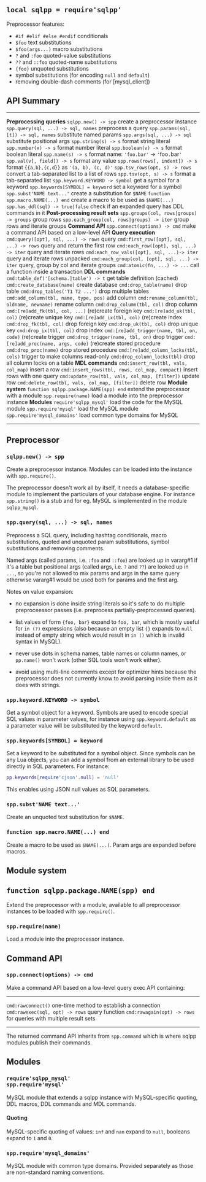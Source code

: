 
## `local sqlpp = require'sqlpp'`

Preprocessor features:

 * `#if #elif #else #endif` conditionals
 * `$foo` text substitutions
 * `$foo(args...)` macro substitutions
 * `?` and `:foo` quoted-value substitutions
 * `??` and `::foo` quoted-name substitutions
 * `{foo}` unquoted substitutions
 * symbol substitutions (for encoding `null` and `default`)
 * removing double-dash comments (for [mysql_client])

## API Summary
----------------------------------------------- ------------------------------
__Preprocessing queries__
`sqlpp.new() -> spp`                            create a preprocessor instance
`spp.query(sql, ...) -> sql, names`             preprocess a query
`spp.params(sql, [t]) -> sql, names`            substitute named params
`spp.args(sql, ...) -> sql`                     substitute positional args
`spp.string(s) -> s`                            format string literal
`spp.number(x) -> s`                            format number literal
`spp.boolean(v) -> s`                           format boolean literal
`spp.name(s) -> s`                              format name: `'foo.bar'` -> `'`foo`.`bar`'`
`spp.val(v[, field]) -> s`                      format any value
`spp.rows(rows[, indent]) -> s`                 format `{{a,b},{c,d}}` as `'(a, b), (c, d)'`
`spp.tsv_rows(opt, s) -> rows`                  convert a tab-separated list to a list of rows
`spp.tsv(opt, s) -> s`                          format a tab-separated list
`spp.keyword.KEYWORD -> symbol`                 get a symbol for a keyword
`spp.keywords[SYMBOL] = keyword`                set a keyword for a symbol
`spp.subst'NAME text...'`                       create a substitution for `$NAME`
`function spp.macro.NAME(...) end`              create a macro to be used as `$NAME(...)`
`spp.has_ddl(sql) -> true|false`                check if an expanded query has DDL commands in it
__Post-processing result sets__
`spp.groups(col, rows|groups) -> groups`        group rows
`spp.each_group(col, rows|groups) -> iter`      group rows and iterate groups
__Command API__
`spp.connect(options) -> cmd`                   make a command API based on a low-level API
__Query execution__
`cmd:query([opt], sql, ...) -> rows`            query
`cmd:first_row([opt], sql, ...) -> rows`        query and return the first row
`cmd:each_row([opt], sql, ...) -> iter`         query and iterate rows
`cmd:each_row_vals([opt], sql, ...)-> iter`     query and iterate rows unpacked
`cmd:each_group(col, [opt], sql, ...) -> iter`  query, group by col and iterate groups
`cmd:atomic(fn, ...) -> ...`                    call a function inside a transaction
__DDL commands__
`cmd:table_def('[schema.]table') -> t`          get table definition (cached)
`cmd:create_database(name)`                     create database
`cmd:drop_table(name)`                          drop table
`cmd:drop_tables('T1 T2 ...')`                  drop multiple tables
`cmd:add_column(tbl, name, type, pos)`          add column
`cmd:rename_column(tbl, oldname, newname)`      rename column
`cmd:drop_column(tbl, col)`                     drop column
`cmd:[re]add_fk(tbl, col, ...)`                 (re)create foreign key
`cmd:[re]add_uk(tbl, col)`                      (re)create unique key
`cmd:[re]add_ix(tbl, col)`                      (re)create index
`cmd:drop_fk(tbl, col)`                         drop foreign key
`cmd:drop_uk(tbl, col)`                         drop unique key
`cmd:drop_ix(tbl, col)`                         drop index
`cmd:[re]add_trigger(name, tbl, on, code)`      (re)create trigger
`cmd:drop_trigger(name, tbl, on)`               drop trigger
`cmd:[re]add_proc(name, args, code)`            (re)create stored procedure
`cmd:drop_proc(name)`                           drop stored procedure
`cmd:[re]add_column_locks(tbl, cols)`           trigger to make columns read-only
`cmd:drop_column_locks(tbl)`                    drop all column locks on a table
__MDL commands__
`cmd:insert_row(tbl, vals, col_map)`            insert a row
`cmd:insert_rows(tbl, rows, col_map, compact)`  insert rows with one query
`cmd:update_row(tbl, vals, col_map, [filter])`  update row
`cmd:delete_row(tbl, vals, col_map, [filter])`  delete row
__Module system__
`function sqlpp.package.NAME(spp) end`          extend the preprocessor with a module
`spp.require(name)`                             load a module into the preprocessor instance
__Modules__
`require'sqlpp_mysql'`                          load the code for the MySQL module
`spp.require'mysql'`                            load the MySQL module
`spp.require'mysql_domains'`                    load common type domains for MySQL
----------------------------------------------- ------------------------------

## Preprocessor

### `sqlpp.new() -> spp`

Create a preprocessor instance. Modules can be loaded into the instance
with `spp.require()`.

The preprocessor doesn't work all by itself, it needs a database-specific
module to implement the particulars of your database engine. For instance
`spp.string()` is a stub and for eg. MySQL is implemented in the module
`sqlpp_mysql`.

### `spp.query(sql, ...) -> sql, names`

Preprocess a SQL query, including hashtag conditionals, macro substitutions,
quoted and unquoted param substitutions, symbol substitutions and removing
comments.

Named args (called params, i.e. `:foo` and `::foo`) are looked up in vararg#1
if it's a table but positional args (called args, i.e. `?` and `??`) are
looked up in `...`, so you're not allowed to mix params and args in the same
query otherwise vararg#1 would be used both for params and the first arg.

Notes on value expansion:

  * no expansion is done inside string literals so it's safe to do multiple
  preproceessor passes (i.e. preprocess partially-preprocessed queries).

  * list values of form `{foo, bar}` expand to `foo, bar`, which is mostly
  useful for `in (?)` expressions (also because an empty list `{}` expands
  to `null` instead of empty string which would result in `in ()` which is
  invalid syntax in MySQL).

  * never use dots in schema names, table names or column names,
  or `pp.name()` won't work (other SQL tools won't work either).

  * avoid using multi-line comments except for optimizer hints because
  the preprocessor does not currently know to avoid parsing inside them
  as it does with strings.

### `spp.keyword.KEYWORD -> symbol`

Get a symbol object for a keyword. Symbols are used to encode special SQL
values in parameter values, for instance using `spp.keyword.default`
as a parameter value will be substituted by the keyword `default`.

### `spp.keywords[SYMBOL] = keyword`

Set a keyword to be substituted for a symbol object. Since symbols can be
any Lua objects, you can add a symbol from an external library to be used
directly in SQL parameters. For instance:

```lua
pp.keywords[require'cjson'.null] = 'null'
```

This enables using JSON null values as SQL parameters.

### `spp.subst'NAME text...'`

Create an unquoted text substitution for `$NAME`.

### `function spp.macro.NAME(...) end`

Create a macro to be used as `$NAME(...)`. Param args are expanded before
macros.

## Module system

## `function sqlpp.package.NAME(spp) end`

Extend the preprocessor with a module, available to all preprocessor
instances to be loaded with `spp.require()`.

### `spp.require(name)`

Load a module into the preprocessor instance.

## Command API

### `spp.connect(options) -> cmd`

Make a command API based on a low-level query exec API containing:

----------------------------------- ------------------------------------------
`cmd:rawconnect()`                  one-time method to establish a connection
`cmd:rawexec(sql, opt) -> rows`     query function
`cmd:rawagain(opt) -> rows`         for queries with multiple result sets
----------------------------------- ------------------------------------------

The returned command API inherits from `spp.command` which is where
sqlpp modules publish their commands.

## Modules

### `require'sqlpp_mysql'` <br> `spp.require'mysql'`

MySQL module that extends a sqlpp instance with MySQL-specific quoting,
DDL macros, DDL commands and MDL commands.

#### Quoting

MySQL-specific quoting of values: `inf` and `nan` expand to `null`,
booleans expand to `1` and `0`.

### `spp.require'mysql_domains'`

MySQL module with common type domains. Provided separately as those are
non-standard naming conventions.

